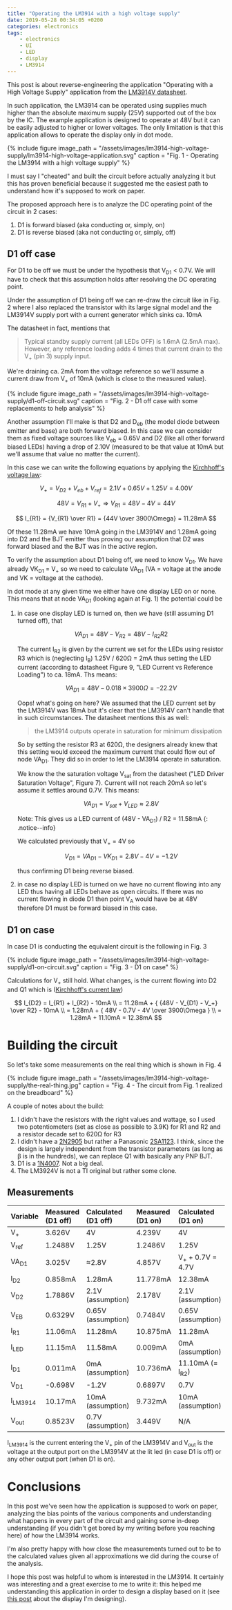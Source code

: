 ```yaml
---
title: "Operating the LM3914 with a high voltage supply"
date: 2019-05-28 00:34:05 +0200
categories: electronics
tags: 
    - electronics
    - UI
    - LED
    - display
    - LM3914
---
```


This post is about reverse-engineering the application "Operating with a High Voltage Supply"
application from the [LM3914V datasheet](https://www.ti.com/lit/ds/symlink/lm3914.pdf).

In such application, the LM3914 can be operated using supplies much higher than the 
absolute maximum supply (25V) supported out of the box by the IC. The example application
is designed to operate at 48V but it can be easily adjusted to higher or lower voltages.
The only limitation is that this application allows to operate the display only in dot mode.

{% include figure 
    image_path = "/assets/images/lm3914-high-voltage-supply/lm3914-high-voltage-application.svg" 
    caption = "Fig. 1 - Operating the LM3914 with a high voltage supply"
%}

I must say I "cheated" and built the circuit before actually analyzing it but this has
proven beneficial because it suggested me the easiest path to understand how it's 
supposed to work on paper.

The proposed approach here is to analyze the DC operating point of the circuit in 2 cases:
1. D1 is forward biased (aka conducting or, simply, on)
2. D1 is reverse biased (aka not conducting or, simply, off)

## D1 off case

For D1 to be off we must be under the hypothesis that V<sub>D1</sub> < 0.7V.
We will have to check that this assumption holds after resolving the DC operating point.

Under the assumption of D1 being off we can re-draw the circuit like in Fig. 2
where I also replaced the transistor with its large signal model and the LM3914V supply
port with a current generator which sinks ca. 10mA

The datasheet in fact, mentions that 
> Typical standby supply current (all LEDs OFF) is 1.6mA (2.5mA max).
> However, any reference loading adds 4 times that current drain to the V<sub>+</sub> (pin 3)
> supply input.

We're draining ca. 2mA from the voltage reference so we'll assume a current draw from V<sub>+</sub>
of 10mA (which is close to the measured value).

{% include figure 
    image_path = "/assets/images/lm3914-high-voltage-supply/d1-off-circuit.svg" 
    caption = "Fig. 2 - D1 off case with some replacements to help analysis"
%}

Another assumption I'll make is that D2 and D<sub>eb</sub>
(the model diode between emitter and base) are both forward biased. In this
case we can consider them as fixed voltage sources like V<sub>eb</sub> = 0.65V and
D2 (like all other forward biased LEDs) having a drop of 2.10V
(measured to be that value at 10mA but we'll assume that value no matter the current).

In this case we can write the following equations by applying the
[Kirchhoff's voltage law](https://en.wikipedia.org/wiki/Kirchhoff%27s_circuit_laws):

$$ V_+ = V_{D2} + V_{eb} + V_{ref} = 2.1V + 0.65V + 1.25V = 4.00V $$

$$ 48V = V_{R1} + V_+  \Longrightarrow  V_{R1} = 48V - 4V = 44V $$

$$ I_{R1} = {V_{R1} \over R1} = {44V \over 3900\Omega} = 11.28mA $$

Of these 11.28mA we have 10mA going in the LM3914V and 1.28mA going into D2 and the BJT emitter
thus proving our assumption that D2 was forward biased and the BJT was in the active region.

To verify the assumption about D1 being off, we need to know V<sub>D1</sub>. We have
already VK<sub>D1</sub> = V<sub>+</sub> so we need to calculate VA<sub>D1</sub>
(VA = voltage at the anode and VK = voltage at the cathode).

In dot mode at any given time we either have one display LED on or none. This means that
at node VA<sub>D1</sub> (looking again at Fig. 1) the potential could be

1. in case one display LED is turned on, then we have (still assuming D1 turned off), that
   
   $$ VA_{D1} = 48V - V_{R2} = 48V - I_{R2} R2 $$
   
   The current I<sub>R2</sub> is given by the current we set for the LEDs using resistor R3
   which is (neglecting I<sub>B</sub>) 1.25V / 620Ω = 2mA thus setting the LED current (according to
   datasheet Figure 9, "LED Current vs Reference Loading") to ca. 18mA. Ths means:

   $$ VA_{D1} = 48V - 0.018 \times 3900\Omega = -22.2 V $$

   Oops! what's going on here? We assumed that the LED current set by the LM3914V was
   18mA but it's clear that the LM3914V can't handle that in such circumstances. The datasheet
   mentions this as well:
   
   > the LM3914 outputs operate in saturation for minimum dissipation

   So by setting the resistor R3 at 620Ω, the designers already knew that this setting would
   exceed the maximum current that could flow out of node VA<sub>D1</sub>. They did so in
   order to let the LM3914 operate in saturation.

   We know the the saturation voltage V<sub>sat</sub> from the datasheet
   ("LED Driver Saturation Voltage", Figure 7). Current will not reach 20mA so 
   let's assume it settles around 0.7V. This means:

   $$ VA_{D1} = V_{sat} + V_{LED} \approx 2.8V $$

   Note: This gives us a LED current of (48V - VA<sub>D1</sub>) / R2 = 11.58mA
   {: .notice--info}

   We calculated previously that V<sub>+</sub> = 4V so 
   
   $$ V_{D1} = VA_{D1} - VK_{D1} = 2.8V - 4V = -1.2V $$ 
   
   thus confirming D1 being reverse biased.

2. in case no display LED is turned on we have no current flowing into any LED thus having all LEDs behave as
   open circuits. If there was no current flowing in diode D1 then point V<sub>A</sub> would have be at 
   48V therefore D1 must be forward biased in this case.

## D1 on case

In case D1 is conducting the equivalent circuit is the following in Fig. 3

{% include figure 
    image_path = "/assets/images/lm3914-high-voltage-supply/d1-on-circuit.svg" 
    caption = "Fig. 3 - D1 on case"
%}

Calculations for V<sub>+</sub> still hold. What changes, is the current flowing into D2 and Q1
which is ([Kirchhoff's current law](https://en.wikipedia.org/wiki/Kirchhoff%27s_circuit_laws)) 

$$ I_{D2} = I_{R1} + I_{R2} - 10mA \\
   = 11.28mA + { {48V - V_{D1} - V_+} \over R2} - 10mA \\
   = 1.28mA + { 48V - 0.7V - 4V \over 3900\Omega } \\
   = 1.28mA + 11.10mA = 12.38mA $$

# Building the circuit

So let's take some measurements on the real thing which is shown in Fig. 4

{% include figure 
    image_path = "/assets/images/lm3914-high-voltage-supply/the-real-thing.jpg" 
    caption = "Fig. 4 - The circuit from Fig. 1 realized on the breadboard"
%}

A couple of notes about the build:
1. I didn't have the resistors with the right values and wattage, so I used two potentiometers
   (set as close as possible to 3.9K) for R1 and R2 and a resistor decade set to 620Ω for R3
2. I didn't have a [2N2905](https://www.onsemi.com/pub/Collateral/2N2905A-D.PDF) but rather
   a Panasonic [2SA1123](https://cdn-reichelt.de/documents/datenblatt/A100/2SA1123_MAT.pdf).
   I think, since the design is largely independent from the transistor parameters
   (as long as β is in the hundreds), we can replace Q1 with basically any PNP BJT.
3. D1 is a [1N4007](https://www.vishay.com/docs/88503/1n4001.pdf). Not a big deal.
4. The LM3924V is not a TI original but rather some clone.

## Measurements

|     Variable        | Measured (D1 off) | Calculated  (D1 off) | Measured (D1 on) | Calculated (D1 on)          |
|:--------------------|:------------------|:---------------------|:-----------------|:----------------------------|
| V<sub>+</sub>       | 3.626V            | 4V                   | 4.239V           | 4V                          |
| V<sub>ref</sub>     | 1.2488V           | 1.25V                | 1.2486V          | 1.25V                       |
| VA<sub>D1</sub>     | 3.025V            | ≈2.8V                | 4.857V           | V<sub>+</sub> + 0.7V = 4.7V |
| I<sub>D2</sub>      | 0.858mA           | 1.28mA               | 11.778mA         | 12.38mA                     |
| V<sub>D2</sub>      | 1.7886V           | 2.1V (assumption)    | 2.178V           | 2.1V (assumption)           |
| V<sub>EB</sub>      | 0.6329V           | 0.65V (assumption)   | 0.7484V          | 0.65V (assumption)          |
| I<sub>R1</sub>      | 11.06mA           | 11.28mA              | 10.875mA         | 11.28mA                     |
| I<sub>LED</sub>     | 11.15mA           | 11.58mA              | 0.009mA          | 0mA (assumption)            |
| I<sub>D1</sub>      | 0.011mA           | 0mA (assumption)     | 10.736mA         | 11.10mA (= I<sub>R2</sub>)  |
| V<sub>D1</sub>      | -0.698V           | -1.2V                | 0.6897V          | 0.7V                        |
| I<sub>LM3914</sub>  | 10.17mA           | 10mA (assumption)    | 9.732mA          | 10mA (assumption)           |
| V<sub>out</sub>     | 0.8523V           | 0.7V (assumption)    | 3.449V           | N/A                         |

I<sub>LM3914</sub> is the current entering the V<sub>+</sub> pin of the LM3914V and
V<sub>out</sub> is the voltage at the output port on the LM3914V at the lit led
(in case D1 is off) or any other output port (when D1 is on).

# Conclusions

In this post we've seen how the application is supposed to work on paper, analyzing the bias points of the
various components and understanding what happens in every part of the circuit and gaining some in-deep
understanding (if you didn't get bored by my writing before you reaching here) of how the LM3914 works.

I'm also pretty happy with how close the measurements turned out to be to the calculated values given
all approximations we did during the course of the analysis.

I hope this post was helpful to whom is interested in the LM3914. It certainly was interesting and a great
exercise to me to write it: this helped me understanding this application in order to design a display
based on it (see [this post](/electronics/30_leds_with_30_volts/) about the display I'm designing).